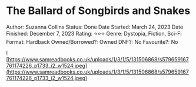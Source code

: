 # The Ballard of Songbirds and Snakes

Author: Suzanna Collins
Status: Done
Date Started: March 24, 2023
Date Finished: December 7, 2023
Rating: ⭐️⭐️⭐️
Genre: Dystopia, Fiction, Sci-Fi
Format: Hardback
Owned/Borrowed?: Owned
DNF?: No
Favourite?: No

![https://www.samreadbooks.co.uk/uploads/1/3/1/5/131506868/s579659167761174226_p1733_i2_w1524.jpeg](https://www.samreadbooks.co.uk/uploads/1/3/1/5/131506868/s579659167761174226_p1733_i2_w1524.jpeg)